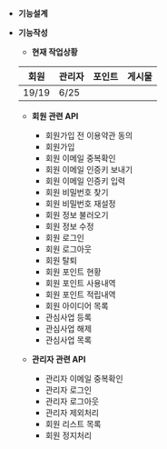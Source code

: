 * **기능설계**

* **기능작성**
    
    - **현재 작업상황**
    
    |회원|관리자|포인트|게시물|
    |-----|-----|-----|-----|
    |19/19|6/25| |  |

    - **회원 관련 API**
        - 회원가입 전 이용약관 동의
        - 회원가입
        - 회원 이메일 중복확인
        - 회원 이메일 인증키 보내기
        - 회원 이메일 인증키 입력
        - 회원 비밀번호 찾기
        - 회원 비밀번호 재설정
        - 회원 정보 불러오기
        - 회원 정보 수정
        - 회원 로그인
        - 회원 로그아웃
        - 회원 탈퇴
        - 회원 포인트 현황
        - 회원 포인트 사용내역
        - 회원 포인트 적립내역
        - 회원 아이디어 목록
        - 관심사업 등록
        - 관심사업 해제
        - 관심사업 목록
    
    - **관리자 관련 API**
        - 관리자 이메일 중복확인
        - 관리자 로그인
        - 관리자 로그아웃
        - 관리자 제외처리
        - 회원 리스트 목록
        - 회원 정지처리
